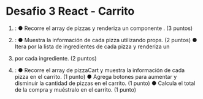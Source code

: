 # Desafio 3 React - Carrito

1. <Home />:
● Recorre el array de pizzas y renderiza un componente <CardPizza />. (3 puntos)

2. <CardPizza/>:
● Muestra la información de cada pizza utilizando props. (2 puntos)
● Itera por la lista de ingredientes de cada pizza y renderiza un <li> por cada ingrediente. (2 puntos)

3. <Cart />:
● Recorre el array de pizzaCart y muestra la información de cada pizza en el carrito. (1 punto)
● Agrega botones para aumentar y disminuir la cantidad de pizzas en el carrito. (1 punto)
● Calcula el total de la compra y muéstralo en el carrito. (1 punto)


